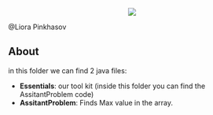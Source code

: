 <p align="center">
  <img src="https://user-images.githubusercontent.com/50797734/73537008-03bc1c00-4430-11ea-8a8d-b9a08279b39c.png">
</p>

@Liora Pinkhasov

## About
in this folder we can find 2 java files:
- **Essentials**: our tool kit (inside this folder you can find the AssitantProblem code)
- **AssitantProblem**: Finds Max value in the array.
